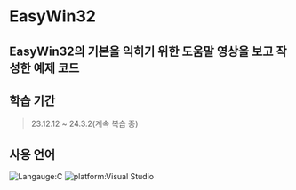 # EasyWin32<br>
## EasyWin32의 기본을 익히기 위한 도움말 영상을 보고 작성한 예제 코드

## 학습 기간
> 23.12.12 ~ 24.3.2(계속 복습 중)

## 사용 언어
![Langauge:C](https://img.shields.io/badge/Language-C-red) ![platform:Visual Studio](https://img.shields.io/badge/Platform-Visual_Studio-red)
<br>











 
